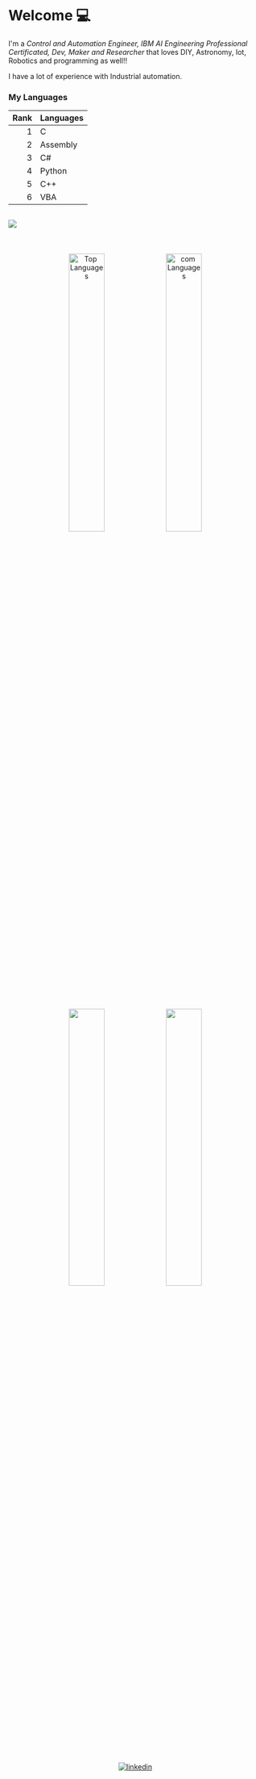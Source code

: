 # Welcome 💻

I'm a _Control and Automation Engineer, IBM AI Engineering Professional Certificated, Dev, Maker and Researcher_
that loves DIY, Astronomy, Iot, Robotics and programming as well!!

I have a lot of experience with Industrial automation.

### My Languages
| Rank | Languages     |
|-----:|---------------|
|     1|   C           |
|     2|   Assembly    |
|     3|   C#     |
|     4|   Python      |
|     5|   C++         |
|     6|   VBA       |


<h2> <img src="https://img.shields.io/badge/My-Statistics-125740?style=for-the-badge" /> </h2>
<div align="center">
<!--<img width="21%" alt="Developer Illustration" src="https://github.com/NestorDP/NestorDP/blob/main/git_dev/file_4750.gif" />-->
<br />
<br />
<img width="37.6%" src="http://github-profile-summary-cards.vercel.app/api/cards/repos-per-language?username=mr-icaro&theme=vue" alt="Top Languages"/>
<img width="37.6%" src=http://github-profile-summary-cards.vercel.app/api/cards/most-commit-language?username=mr-icaro&theme=vue  alt="com Languages"/>
<br />
<br />  
<p align="center">
  <img width="37.5%" src="https://github-readme-stats.vercel.app/api?username=mr-icaro&show_icons=true&theme=gotham&hide_border=true" />
  <img width="37.5%" src="https://github-readme-streak-stats.herokuapp.com/?user=mr-icaro&theme=gotham&hide_border=true" />
</p>
<!-- <img width="75.6%" src="https://activity-graph.herokuapp.com/graph?username=NestorDP&theme=gotham&hide_border=true&area=tru" /> -->
<br />
  
<a href="https://www.linkedin.com/in/eng-icaro-santos/" target="_blank">
<img src=https://img.shields.io/badge/linkedin-%2300acee.svg?color=405DE6&style=flat&logo=linkedin&logoColor=white alt=linkedin style="margin-bottom: 5px;" />
</a>  

</div>

<!--
**mr-icaro/mr-icaro** is a ✨ _special_ ✨ repository because its `README.md` (this file) appears on your GitHub profile.

Here are some ideas to get you started:

- 🔭 I’m currently working on ...
- 🌱 I’m currently learning ...
- 👯 I’m looking to collaborate on ...
- 🤔 I’m looking for help with ...
- 💬 Ask me about ...
- 📫 How to reach me: ...
- 😄 Pronouns: ...
- ⚡ Fun fact: ...
-->

